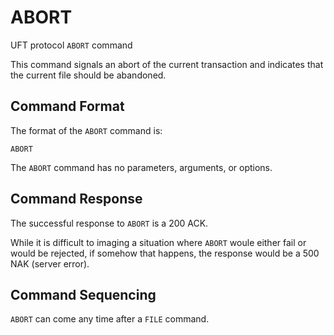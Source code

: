 # ABORT

UFT protocol `ABORT` command

This command signals an abort of the current transaction
and indicates that the current file should be abandoned.

## Command Format

The format of the `ABORT` command is:

    ABORT

The `ABORT` command has no parameters, arguments, or options.

## Command Response

The successful response to `ABORT` is a 200 ACK.

While it is difficult to imaging a situation where `ABORT`
woule either fail or would be rejected, if somehow that happens,
the response would be a 500 NAK (server error).

## Command Sequencing

`ABORT` can come any time after a `FILE` command.


